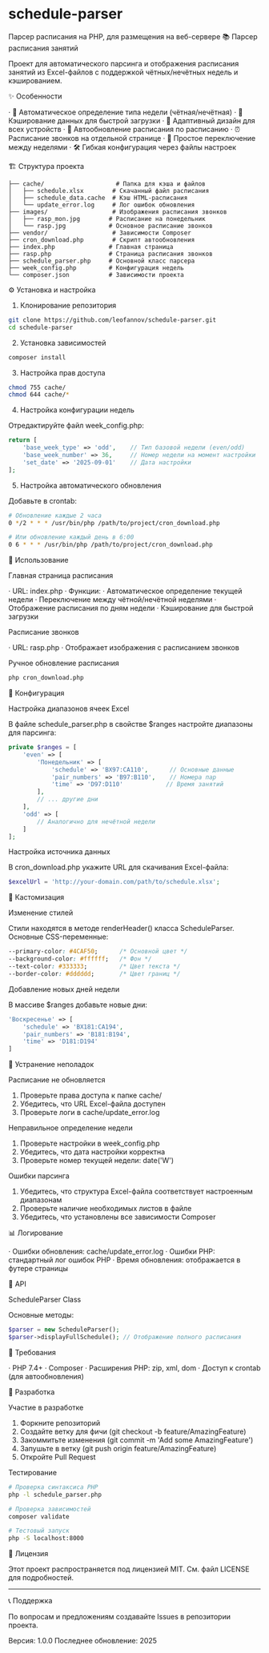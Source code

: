 # schedule-parser
Парсер расписания на PHP, для размещения на веб-сервере
📚 Парсер расписания занятий

Проект для автоматического парсинга и отображения расписания занятий из Excel-файлов с поддержкой чётных/нечётных недель и кэшированием.

✨ Особенности

· 📅 Автоматическое определение типа недели (чётная/нечётная)
· 💾 Кэширование данных для быстрой загрузки
· 📱 Адаптивный дизайн для всех устройств
· 🔄 Автообновление расписания по расписанию
· ⏰ Расписание звонков на отдельной странице
· 🎯 Простое переключение между неделями
· 🛠 Гибкая конфигурация через файлы настроек

🏗 Структура проекта

```
├── cache/                    # Папка для кэша и файлов
│   ├── schedule.xlsx        # Скачанный файл расписания
│   ├── schedule_data.cache  # Кэш HTML-расписания
│   └── update_error.log     # Лог ошибок обновления
├── images/                  # Изображения расписания звонков
│   ├── rasp_mon.jpg        # Расписание на понедельник
│   └── rasp.jpg            # Основное расписание звонков
├── vendor/                  # Зависимости Composer
├── cron_download.php        # Скрипт автообновления
├── index.php               # Главная страница
├── rasp.php                # Страница расписания звонков
├── schedule_parser.php     # Основной класс парсера
├── week_config.php         # Конфигурация недель
└── composer.json           # Зависимости проекта
```

⚙️ Установка и настройка

1. Клонирование репозитория

```bash
git clone https://github.com/leofannov/schedule-parser.git
cd schedule-parser
```

2. Установка зависимостей

```bash
composer install
```

3. Настройка прав доступа

```bash
chmod 755 cache/
chmod 644 cache/*
```

4. Настройка конфигурации недель

Отредактируйте файл week_config.php:

```php
return [
    'base_week_type' => 'odd',    // Тип базовой недели (even/odd)
    'base_week_number' => 36,     // Номер недели на момент настройки
    'set_date' => '2025-09-01'    // Дата настройки
];
```

5. Настройка автоматического обновления

Добавьте в crontab:

```bash
# Обновление каждые 2 часа
0 */2 * * * /usr/bin/php /path/to/project/cron_download.php

# Или обновление каждый день в 6:00
0 6 * * * /usr/bin/php /path/to/project/cron_download.php
```

🚀 Использование

Главная страница расписания

· URL: index.php
· Функции:
  · Автоматическое определение текущей недели
  · Переключение между чётной/нечётной неделями
  · Отображение расписания по дням недели
  · Кэширование для быстрой загрузки

Расписание звонков

· URL: rasp.php
· Отображает изображения с расписанием звонков

Ручное обновление расписания

```bash
php cron_download.php
```

🔧 Конфигурация

Настройка диапазонов ячеек Excel

В файле schedule_parser.php в свойстве $ranges настройте диапазоны для парсинга:

```php
private $ranges = [
    'even' => [
        'Понедельник' => [
            'schedule' => 'BX97:CA110',      // Основные данные
            'pair_numbers' => 'B97:B110',    // Номера пар
            'time' => 'D97:D110'            // Время занятий
        ],
        // ... другие дни
    ],
    'odd' => [
        // Аналогично для нечётной недели
    ]
];
```

Настройка источника данных

В cron_download.php укажите URL для скачивания Excel-файла:

```php
$excelUrl = 'http://your-domain.com/path/to/schedule.xlsx';
```

🎨 Кастомизация

Изменение стилей

Стили находятся в методе renderHeader() класса ScheduleParser. Основные CSS-переменные:

```css
--primary-color: #4CAF50;      /* Основной цвет */
--background-color: #ffffff;   /* Фон */
--text-color: #333333;         /* Цвет текста */
--border-color: #dddddd;       /* Цвет границ */
```

Добавление новых дней недели

В массиве $ranges добавьте новые дни:

```php
'Воскресенье' => [
    'schedule' => 'BX181:CA194',
    'pair_numbers' => 'B181:B194', 
    'time' => 'D181:D194'
]
```

🐛 Устранение неполадок

Расписание не обновляется

1. Проверьте права доступа к папке cache/
2. Убедитесь, что URL Excel-файла доступен
3. Проверьте логи в cache/update_error.log

Неправильное определение недели

1. Проверьте настройки в week_config.php
2. Убедитесь, что дата настройки корректна
3. Проверьте номер текущей недели: date('W')

Ошибки парсинга

1. Убедитесь, что структура Excel-файла соответствует настроенным диапазонам
2. Проверьте наличие необходимых листов в файле
3. Убедитесь, что установлены все зависимости Composer

📊 Логирование

· Ошибки обновления: cache/update_error.log
· Ошибки PHP: стандартный лог ошибок PHP
· Время обновления: отображается в футере страницы

🔄 API

ScheduleParser Class

Основные методы:

```php
$parser = new ScheduleParser();
$parser->displayFullSchedule(); // Отображение полного расписания
```

📝 Требования

· PHP 7.4+
· Composer
· Расширения PHP: zip, xml, dom
· Доступ к crontab (для автообновления)

👥 Разработка

Участие в разработке

1. Форкните репозиторий
2. Создайте ветку для фичи (git checkout -b feature/AmazingFeature)
3. Закоммитьте изменения (git commit -m 'Add some AmazingFeature')
4. Запушьте в ветку (git push origin feature/AmazingFeature)
5. Откройте Pull Request

Тестирование

```bash
# Проверка синтаксиса PHP
php -l schedule_parser.php

# Проверка зависимостей
composer validate

# Тестовый запуск
php -S localhost:8000
```

📄 Лицензия

Этот проект распространяется под лицензией MIT. См. файл LICENSE для подробностей.

---

📞 Поддержка

По вопросам и предложениям создавайте Issues в репозитории проекта.

Версия: 1.0.0
Последнее обновление: 2025

